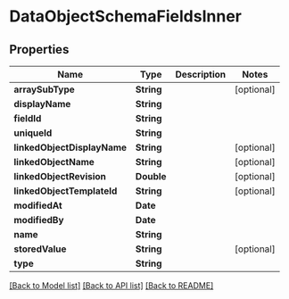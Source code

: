 # DataObjectSchemaFieldsInner

## Properties
Name | Type | Description | Notes
------------ | ------------- | ------------- | -------------
**arraySubType** | **String** |  | [optional] 
**displayName** | **String** |  | 
**fieldId** | **String** |  | 
**uniqueId** | **String** |  | 
**linkedObjectDisplayName** | **String** |  | [optional] 
**linkedObjectName** | **String** |  | [optional] 
**linkedObjectRevision** | **Double** |  | [optional] 
**linkedObjectTemplateId** | **String** |  | [optional] 
**modifiedAt** | **Date** |  | 
**modifiedBy** | **Date** |  | 
**name** | **String** |  | 
**storedValue** | **String** |  | [optional] 
**type** | **String** |  | 

[[Back to Model list]](../README.md#documentation-for-models) [[Back to API list]](../README.md#documentation-for-api-endpoints) [[Back to README]](../README.md)


